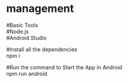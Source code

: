 # management

#Basic Tools <br/>
  #Node.js <br/>
  #Android Studio <br/>
  
#Install all the dependencies <br/>
npm i

#Run the command to Start the App in Android <br/>
npm run android

